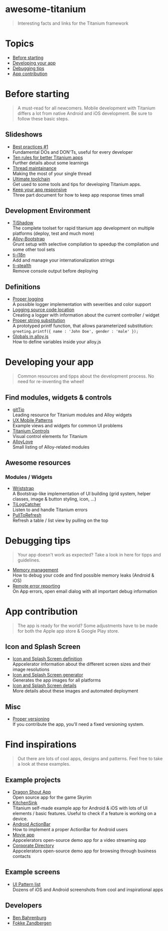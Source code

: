 # awesome-titanium
> Interesting facts and links for the Titanium framework

# Topics
- [Before starting](#before-starting)
- [Developing your app](#developing-your-app)
- [Debugging tips](#debugging-tips)
- [App contribution](#app-contribution)



# Before starting

> A must-read for all newcomers. Mobile development with Titanium differs a lot from native Android and iOS development. Be sure to follow these basic steps.


## Slideshows

- [Best practices #1](http://de.slideshare.net/alessioricco/best-practices-in-apps-development-with-titanium-appcelerator) <br>
Fundamental DOs and DON'Ts, useful for every developer
- [Ten rules for better Titanium apps](http://de.slideshare.net/jamessugrue/10-golden-rules-for-outstanding-titanium-app) <br>
Further details about some learnings
- [Thread maintainance](http://www.slideshare.net/ronaldtreur/titanium-making-the-most-of-your-single-thread) <br>
Making the most of your single thread
- [Ultimate toolchain](http://fokkezb.nl/2014/10/18/the-ultimate-titanium-cli-toolchain/) <br>
Get used to some tools and tips for developing Titanium apps.
- [Keep your app responsive](http://www.tidev.io/2014/02/17/keeping-your-app-responsive-part-1/) <br>
Three part document for how to keep app response times small


## Development Environment
- [TiShadow](http://tishadow.yydigital.com/) <br>
The complete toolset for rapid titanium app development on multiple platforms (deploy, test and much more)
- [Alloy-Bootstrap](https://github.com/xavierlacot/Alloy-Bootstrap) <br>
Grunt setup with selective compilation to speedup the compilation und some other tool sets
- [ti-i18n](https://www.npmjs.com/package/ti-i18n) <br>
Add and manage your internationalization strings
- [ti-stealth](https://www.npmjs.com/package/ti-stealth) <br>
Remove console output before deploying



## Definitions

- [Proper logging](https://github.com/appcelerator/alloy/blob/master/Alloy/logger.js) <br>
A possible logger implementation with severities and color support
- [Logging source code location](http://www.tidev.io/2014/10/08/where-does-that-log-come-from/) <br>
Creating a logger with information about the current controller / widget
- [Proper string substitution](http://www.tidev.io/2015/01/26/formatting-strings-the-correct-way-using-an-old-friend-printf/) <br>
A prototyped printf function, that allows parameterized substitution: ``` greeting.printf({ name : 'John Doe', gender : 'male' }); ```
- [Globals in alloy.js](http://www.tidev.io/2014/10/15/managing-alloy-js-global-objects/) <br>
How to define variables inside your alloy.js



# Developing your app

> Common resources and tipps about the development process. No need for re-inventing the wheel!

## Find modules, widgets & controls

- [gitTio](http://gitt.io/) <br>
Leading resource for Titanium modules and Alloy widgets
- [UX Mobile Patterns](http://www.uxmobilepatterns.com/templates/) <br>
Example views and widgets for common UI problems
- [Titanium Controls](http://titaniumcontrols.com/) <br>
Visual control elements for Titanium
- [AlloyLove](http://alloylove.com/#) <br>
Small listing of Alloy-related modules


## Awesome resources

### Modules / Widgets

- [Wriststrap](https://github.com/TNuzzi/wriststrap) <br>
A Bootstrap-like implementation of UI building (grid system, helper classes, image & button styling, icon, ...)
- [TiLogCatcher](https://github.com/dbankier/TiLogCatcher) <br>
Listen to and handle Titanium errors
- [PullToRefresh](https://github.com/FokkeZB/nl.fokkezb.pullToRefresh) <br>
Refresh a table / list view by pulling on the top


# Debugging tips

> Your app doesn't work as expected? Take a look in here for tipps and guidelines.

- [Memory management](http://docs.appcelerator.com/titanium/3.0/#!/guide/Managing_Memory_and_Finding_Leaks-section-29004941_ManagingMemoryandFindingLeaks-Examplesourcesofmemoryleaks) <br>
How to debug your code and find possible memory leaks (Android & iOS)
- [Remote error reporting](https://github.com/FokkeZB/UTiL/tree/master/reporter) <br>
On App errors, open email dialog with all important debug information



# App contribution

> The app is ready for the world? Some adjustments have to be made for both the Apple app store & Google Play store.

## Icon and Splash Screen

- [Icon and Splash Screen definition](http://docs.appcelerator.com/titanium/latest/#!/guide/Icons_and_Splash_Screens) <br>
Appcelerator information about the different screen sizes and their image resolutions
- [Icon and Splash Screen generator](http://ticons.fokkezb.nl/) <br>
Generates the app images for all platforms
- [Icon and Splash Screen details](http://blog.mattstephens.co.uk/post/42021515092/splash-screen-launcher-icon-sizes-appcelerator-titanium) <br>
More details about these images and automated deployment

## Misc

- [Proper versioning](http://www.tidev.io/2014/10/29/versioning-builds-and-releases/) <br>
If you contribute the app, you'll need a fixed versioning system.


# Find inspirations

> Out there are lots of cool apps, designs and patterns. Feel free to take a look at these examples.

## Example projects

- [Dragon Shout App](https://github.com/rblalock/dragon_shout_app_open_source) <br>
Open source app for the game Skyrim
- [KitchenSink](https://github.com/Mindelusions/KitchenSink) <br>
Titanium self-made example app for Android & iOS with lots of UI elements / basic features. Useful to check if a feature is working on a device.
- [Android ActionBar](https://github.com/adampax/AlloyActionJackson) <br>
How to implement a proper ActionBar for Android users
- [Movie app](https://github.com/appcelerator/movies) <br>
Appcelerators open-source demo app for a video streaming app
- [Corporate Directory](https://github.com/appcelerator-se/corporate-directory) <br>
Appcelerators open-source demo app for browsing through business contacts


## Example screens
- [UI Pattern list](http://www.pttrns.com/) <br>
Dozens of iOS and Android screenshots from cool and inspirational apps

## Developers
- [Ben Bahrenburg](https://github.com/benbahrenburg?tab=repositories)
- [Fokke Zandbergen](http://fokkezb.nl/)
